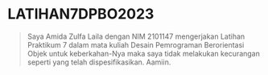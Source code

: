 # LATIHAN7DPBO2023

> Saya Amida Zulfa Laila dengan NIM 2101147 mengerjakan Latihan Praktikum 7 dalam mata kuliah Desain Pemrograman Berorientasi Objek untuk keberkahan-Nya maka saya tidak melakukan kecurangan seperti yang telah dispesifikasikan. Aamiin.
